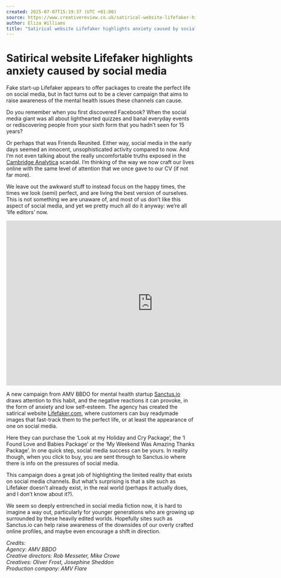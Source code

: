 ```yaml
---
created: 2025-07-07T15:19:37 (UTC +01:00)
source: https://www.creativereview.co.uk/satirical-website-lifefaker-highlights-anxiety-caused-social-media/
author: Eliza Williams
title: "Satirical website Lifefaker highlights anxiety caused by social media"
---
```


# Satirical website Lifefaker highlights anxiety caused by social media

Fake start-up Lifefaker appears to offer packages to create the perfect life on social media, but in fact turns out to be a clever campaign that aims to raise awareness of the mental health issues these channels can cause.

Do you remember when you first discovered Facebook? When the social media giant was all about lighthearted quizzes and banal everyday events or rediscovering people from your sixth form that you hadn’t seen for 15 years?

Or perhaps that was Friends Reunited. Either way, social media in the early days seemed an innocent, unsophisticated activity compared to now. And I’m not even talking about the really uncomfortable truths exposed in the [Cambridge Analytica](https://www.theguardian.com/news/2018/mar/26/the-cambridge-analytica-files-the-story-so-far) scandal. I’m thinking of the way we now craft our lives online with the same level of attention that we once gave to our CV (if not far more).

We leave out the awkward stuff to instead focus on the happy times, the times we look (semi) perfect, and are living the best version of ourselves. This is not something we are unaware of, and most of us don’t like this aspect of social media, and yet we pretty much all do it anyway: we’re all ‘life editors’ now.

<iframe width="780" height="439" src="https://www.youtube.com/embed/IuibG80U-Gs?feature=oembed" frameborder="0" allow="accelerometer; autoplay; encrypted-media; gyroscope; picture-in-picture" allowfullscreen=""></iframe>

A new campaign from AMV BBDO for mental health startup [Sanctus.io](https://sanctus.io/) draws attention to this habit, and the negative reactions it can provoke, in the form of anxiety and low self-esteem. The agency has created the satirical website [Lifefaker.com](http://lifefaker.com/), where customers can buy readymade images that fast-track them to the perfect life, or at least the appearance of one on social media.

Here they can purchase the ‘Look at my Holiday and Cry Package’, the ‘I Found Love and Babies Package’ or the ‘My Weekend Was Amazing Thanks Package’. In one quick step, social media success can be yours. In reality though, when you click to buy, you are sent through to Sanctus.io where there is info on the pressures of social media.

This campaign does a great job of highlighting the limited reality that exists on social media channels. But what’s surprising is that a site such as Lifefaker doesn’t already exist, in the real world (perhaps it actually does, and I don’t know about it?).

We seem so deeply entrenched in social media fiction now, it is hard to imagine a way out, particularly for younger generations who are growing up surrounded by these heavily edited worlds. Hopefully sites such as Sanctus.io can help raise awareness of the downsides of our overly crafted online profiles, and maybe even encourage a shift in direction.

_Credits:  
Agency: AMV BBDO  
Creative directors: Rob Messeter, Mike Crowe  
Creatives: Oliver Frost, Josephine Sheddon  
Production company: AMV Flare_
